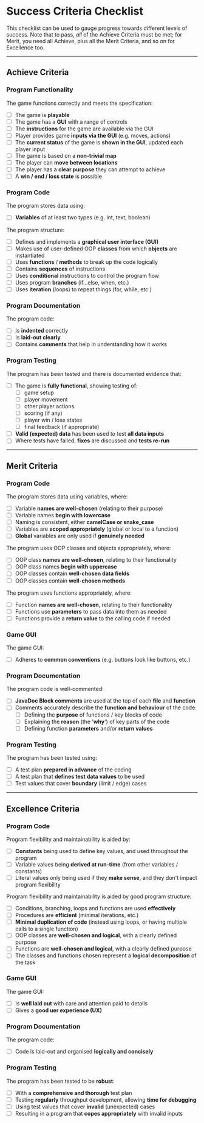 # Success Criteria Checklist

This checklist can be used to gauge progress towards different levels of success. Note that to pass, *all* of the Achieve Criteria must be met; for Merit, you need all Achieve, plus all the Merit Criteria, and so on for Excellence too.

---

## Achieve Criteria

### Program Functionality

The game functions correctly and meets the specification:
- [ ] The game is **playable**
- [ ] The game has a **GUI** with a range of controls
- [ ] The **instructions** for the game are available via the GUI
- [ ] Player provides game **inputs via the GUI** (e.g. moves, actions)
- [ ] The **current status** of the game is **shown in the GUI**, updated each player input
- [ ] The game is based on a **non-trivial map**
- [ ] The player can **move between locations**
- [ ] The player has a **clear purpose** they can attempt to achieve
- [ ] A **win / end / loss state** is possible

### Program Code

The program stores data using:
- [ ] **Variables** of at least two types (e.g. int, text, boolean)

The program structure:
- [ ] Defines and implements a **graphical user interface (GUI)**
- [ ] Makes use of user-defined OOP **classes** from which **objects** are instantiated
- [ ] Uses **functions** / **methods** to break up the code logically
- [ ] Contains **sequences** of instructions
- [ ] Uses **conditional** instructions to control the program flow
- [ ] Uses program **branches** (if...else, when, etc.)
- [ ] Uses **iteration** (loops) to repeat things (for, while, etc.)

### Program Documentation

The program code:
- [ ] Is **indented** correctly
- [ ] Is **laid-out clearly**
- [ ] Contains **comments** that help in understanding how it works

### Program Testing

The program has been tested and there is documented evidence that:
- [ ] The game is **fully functional**, showing testing of:
  - [ ] game setup
  - [ ] player movement
  - [ ] other player actions
  - [ ] scoring (if any)
  - [ ] player win / lose states
  - [ ] final feedback (if appropriate)
- [ ] **Valid (expected) data** has been used to test **all data inputs**
- [ ] Where tests have failed, **fixes** are discussed and **tests re-run**

---

## Merit Criteria

### Program Code

The program stores data using variables, where:
- [ ] Variable **names are well-chosen** (relating to their purpose)
- [ ] Variable names **begin with lowercase**
- [ ] Naming is consistent, either **camelCase or snake_case**
- [ ] Variables are **scoped appropriately** (global or local to a function)
- [ ] **Global** variables are only used if **genuinely needed**

The program uses OOP classes and objects appropriately, where:
- [ ] OOP class **names are well-chosen**, relating to their functionality
- [ ] OOP class names **begin with uppercase**
- [ ] OOP classes contain **well-chosen data fields**
- [ ] OOP classes contain **well-chosen methods**

The program uses functions appropriately, where:
- [ ] Function **names are well-chosen**, relating to their functionality 
- [ ] Functions use **parameters** to pass data into them as needed
- [ ] Functions provide a **return value** to the calling code if needed

### Game GUI

The game GUI:
- [ ] Adheres to **common conventions** (e.g. buttons look like buttons, etc.)

### Program Documentation

The program code is well-commented:
- [ ] **JavaDoc Block comments** are used at the top of each **file** and **function**
- [ ] Comments accurately describe the **function and behaviour** of the code:
  - [ ] Defining the **purpose** of functions / key blocks of code
  - [ ] Explaining the **reason** (the '**why**') of key parts of the code
  - [ ] Defining function **parameters** and/or **return values**

### Program Testing

The program has been tested using:
- [ ] A test plan **prepared in advance** of the coding
- [ ] A test plan that **defines test data values** to be used
- [ ] Test values that cover **boundary** (limit / edge) cases

---

## Excellence Criteria

### Program Code

Program flexibility and maintainability is aided by:
- [ ] **Constants** being used to define key values, and used throughout the program
- [ ] Variable values being **derived at run-time** (from other variables / constants)
- [ ] Literal values only being used if they **make sense**, and they don't impact program flexibility

Program flexibility and maintainability is aided by good program structure:
- [ ] Conditions, branching, loops and functions are used **effectively**
- [ ] Procedures are **efficient** (minimal iterations, etc.)
- [ ] **Minimal duplication of code** (instead using loops, or having multiple calls to a single function)
- [ ] OOP classes are **well-chosen and logical**, with a clearly defined purpose
- [ ] Functions are **well-chosen and logical**, with a clearly defined purpose
- [ ] The classes and functions chosen represent a **logical decomposition** of the task

### Game GUI

The game GUI:
- [ ] Is **well laid out** with care and attention paid to details
- [ ] Gives a **good uer experience (UX)**

### Program Documentation

The program code:
- [ ] Code is laid-out and organised **logically and concisely**

### Program Testing

The program has been tested to be **robust**:
- [ ] With a **comprehensive and thorough** test plan
- [ ] Testing **regularly** throughput development, allowing **time for debugging**
- [ ] Using test values that cover **invalid** (unexpected) cases
- [ ] Resulting in a program that **copes appropriately** with invalid inputs
